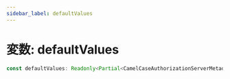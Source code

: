```yaml
---
sidebar_label: defaultValues
---
```


# 変数: defaultValues

```ts
const defaultValues: Readonly<Partial<CamelCaseAuthorizationServerMetadata>>;
```
